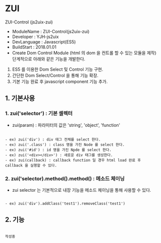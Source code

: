 ZUI
===
ZUI-Control (js2uix-zui)
- ModuleName  : ZUI-Control(js2uix-zui)
- Developer   : YJH-js2uix
- DevLanguage : Javascript(ES5)
- BuildStart  : 2018.01.01
- Create Dom Control Module (html 의 dom 을 컨트롤 할 수 있는 모듈을 제작) 단계적으로 아래와 같은 기능을 개발한다.
 1. ES5 를 이용한 Dom Select 및 Control 기능 구현.
 2. 간단한 Dom Select/Control 을 통해 기능 확장.
 3. 기본 기능 완료 후 javascript component 기능 추가.



## 1. 기본사용
### 1. zui('selector') : 기본 셀렉터
- zui(param) : 파라미터의 값은 'string', 'object', 'function'
<pre><code>
- ex) zui('div') : div 태그 전체를 select 한다.
- ex) zui('.class') : class 명을 가진 Node 를 select 한다.
- ex) zui('#id') : id 명을 가진 Npde 를 select 한다.
- ex) zui('&lt;div&gt;&lt;/div&gt;') : 새로운 div 태그를 생성한다.
- ex) zui(callback) : callback function 일 경우 html load 완료 후 callback 을 실행할 수 있다.
</code></pre>

### 2. zui('selector).method().method() : 메소드 체이닝
- zui selector 는 기본적으로 내장 기능을 메소드 체이닝을 통해 사용할 수 있다.
<pre><code>
- ex) zui('div').addClass('test1').removeClass('test1')
</code></pre>

## 2. 기능
<pre><code>
작성중
</code></pre>
